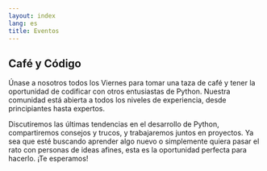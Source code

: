 ```yaml
---
layout: index
lang: es
title: Eventos
---
```


## Café y Código

Únase a nosotros todos los Viernes para tomar una taza de café y tener la oportunidad de codificar con otros entusiastas de Python. Nuestra comunidad está abierta a todos los niveles de experiencia, desde principiantes hasta expertos.

Discutiremos las últimas tendencias en el desarrollo de Python, compartiremos consejos y trucos, y trabajaremos juntos en proyectos. Ya sea que esté buscando aprender algo nuevo o simplemente quiera pasar el rato con personas de ideas afines, esta es la oportunidad perfecta para hacerlo. ¡Te esperamos!
